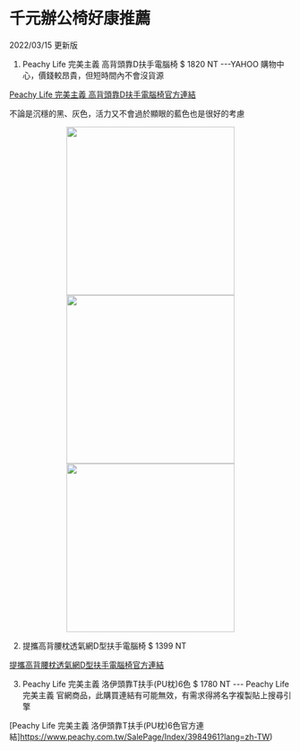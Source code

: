 # 千元辦公椅好康推薦

2022/03/15 更新版

1. Peachy Life 完美主義 高背頭靠D扶手電腦椅  $ 1820 NT   ---YAHOO 購物中心，價錢較昂貴，但短時間內不會沒貨源

[Peachy Life 完美主義 高背頭靠D扶手電腦椅官方連結](https://tw.buy.yahoo.com/gdsale/Home-Feeling-%E9%9B%BB%E8%85%A6%E6%A4%85-D%E6%89%B6%E6%89%8B-%E5%8A%A0%E5%A4%A7%E8%85%B0%E6%9E%95-6658018.html)

不論是沉穩的黑、灰色，活力又不會過於顯眼的藍色也是很好的考慮

<div align="center">
<center class ="half">
    <img src="https://s.yimg.com/zp/MerchandiseImages/3ACAD708A2-Product-17923569.jpg" width = "300"/ height = "300"/>
    <img src="https://s.yimg.com/zp/MerchandiseImages/66A3D4B2D0-Product-17923570.jpg" width = "300"/ height = "300"/>
    <img src="https://s.yimg.com/zp/MerchandiseImages/98E3FAB915-Product-17923573.jpg" width = "300"/ height = "300"/>
</center>
</div>

2. 提攜高背腰枕透氣網D型扶手電腦椅 $ 1399 NT

[提攜高背腰枕透氣網D型扶手電腦椅官方連結](https://www.chlife.com.tw/SalePage/Index/7478757?lang=zh-TW)

3. Peachy Life 完美主義 洛伊頭靠T扶手(PU枕)6色 $ 1780 NT ---  Peachy Life 完美主義 官網商品，此購買連結有可能無效，有需求得將名字複製貼上搜尋引擎

[Peachy Life 完美主義 洛伊頭靠T扶手(PU枕)6色官方連結]https://www.peachy.com.tw/SalePage/Index/3984961?lang=zh-TW)

